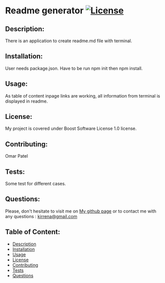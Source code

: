 # Readme generator [![License](https://img.shields.io/badge/License-Boost_1.0-lightblue.svg)](https://www.boost.org/LICENSE_1_0.txt)
  ## Description:
  There is an application to create readme.md file with terminal.
  ## Installation:
  User needs package.json. Have to be run npm init then npm install.
  ## Usage:
  As table of content inpage links are working, all information from terminal is displayed in readme.
  ## License:
  My project is covered under Boost Software License 1.0 license.
  ## Contributing:
  Omar Patel
  ## Tests:
  Some test for different cases.
  ## Questions:
  Please, don't hesitate to visit me on
  [My github page](https://github.com/kirrena)
  or to contact me with any questions : kirrena@gmail.com
  ## Table of Content:
  * [Description](#description)
  * [Installation](#installation)
  * [Usage](#usage)
  * [License](#license)
  * [Contributing](#contributing)
  * [Tests](#tests)
  * [Questions](#questions)
  
